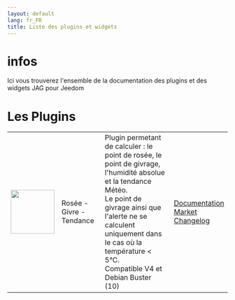 ```yaml
---
layout: default
lang: fr_FR
title: Liste des plugins et widgets
---
```


# infos

Ici vous trouverez l'ensemble de la documentation des plugins et des widgets JAG pour Jeedom

# Les Plugins

|                                                                                                        |                          |                                                                                                                                                                                                                                                                       |                                                                                                                                                                       |
| ------------------------------------------------------------------------------------------------------ | ------------------------ | --------------------------------------------------------------------------------------------------------------------------------------------------------------------------------------------------------------------------------------------------------------------- | --------------------------------------------------------------------------------------------------------------------------------------------------------------------- |
| <img src="{{site.baseurl}}/plugin-rosee/{{site.img}}/rosee_icon.png" class="pluginLogo" width="100" /> | Rosée - Givre - Tendance | Plugin permetant de calculer : le point de rosée, le point de givrage, l'humidité absolue et la tendance Météo. <BR/>Le point de givrage ainsi que l'alerte ne se calculent uniquement dans le cas où la température < 5°C. <BR />Compatible V4 et Debian Buster (10) | [Documentation]({{site.baseurl}}/plugin-rosee/{{page.lang}})<br/>[Market]({{site.plugin}}1653)<br/>[Changelog]({{site.baseurl}}/plugin-rosee/{{page.lang}}/changelog) |


